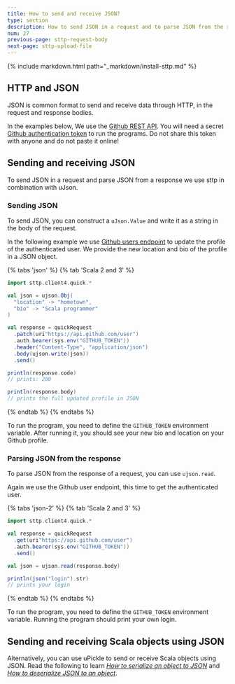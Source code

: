 ```yaml
---
title: How to send and receive JSON?
type: section
description: How to send JSON in a request and to parse JSON from the response.
num: 27
previous-page: sttp-request-body
next-page: sttp-upload-file
---
```


{% include markdown.html path="_markdown/install-sttp.md" %}

## HTTP and JSON

JSON is common format to send and receive data through HTTP, in the request and response bodies.

In the examples below, We use the [Github REST API](https://docs.github.com/en/rest/users/users?apiVersion=2022-11-28).
You will need a secret [Github authentication token](https://docs.github.com/en/authentication/keeping-your-account-and-data-secure/creating-a-personal-access-token) to run the programs.
Do not share this token with anyone and do not paste it online!

## Sending and receiving JSON

To send JSON in a request and parse JSON from a response we use sttp in combination with uJson.

### Sending JSON

To send JSON, you can construct a `uJson.Value` and write it as a string in the body of the request.

In the following example we use [Github users endpoint](https://docs.github.com/en/rest/users/users?apiVersion=2022-11-28) to update the profile of the authenticated user.
We provide the new location and bio of the profile in a JSON object.

{% tabs 'json' %}
{% tab 'Scala 2 and 3' %}
```scala
import sttp.client4.quick.*

val json = ujson.Obj(
  "location" -> "hometown",
  "bio" -> "Scala programmer"
)

val response = quickRequest
  .patch(uri"https://api.github.com/user")
  .auth.bearer(sys.env("GITHUB_TOKEN"))
  .header("Content-Type", "application/json")
  .body(ujson.write(json))
  .send()

println(response.code)
// prints: 200

println(response.body)
// prints the full updated profile in JSON
```
{% endtab %}
{% endtabs %}

To run the program, you need to define the  `GITHUB_TOKEN` environment variable.
After running it, you should see your new bio and location on your Github profile.

### Parsing JSON from the response

To parse JSON from the response of a request, you can use `ujson.read`.

Again we use the Github user endpoint, this time to get the authenticated user.

{% tabs 'json-2' %}
{% tab 'Scala 2 and 3' %}
```scala
import sttp.client4.quick.*

val response = quickRequest
  .get(uri"https://api.github.com/user")
  .auth.bearer(sys.env("GITHUB_TOKEN"))
  .send()

val json = ujson.read(response.body)

println(json("login").str)
// prints your login
```
{% endtab %}
{% endtabs %}

To run the program, you need to define the `GITHUB_TOKEN` environment variable.
Running the program should print your own login.

## Sending and receiving Scala objects using JSON

Alternatively, you can use uPickle to send or receive Scala objects using JSON.
Read the following to learn [*How to serialize an object to JSON*](/toolkit/upickle-serialize) and [*How to deserialize JSON to an object*](/toolkit/upickle-deserialize).


